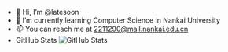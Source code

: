 - 👋 Hi, I’m @latesoon
- 🌱 I’m currently learning Computer Science in Nankai University
- 📫 You can reach me at 2211290@mail.nankai.edu.cn
- GitHub Stats
![GitHub Stats](https://github-readme-stats.vercel.app/api?username=latesoon&show_icons=true)
<!---
latesoon/latesoon is a ✨ special ✨ repository because its `README.md` (this file) appears on your GitHub profile.
You can click the Preview link to take a look at your changes.
--->
